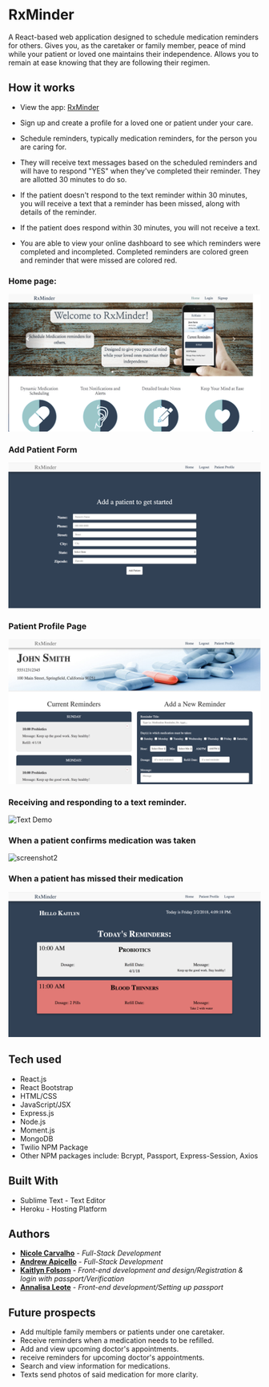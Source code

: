 # RxMinder

A React-based web application designed to schedule medication reminders for others. Gives you, as the caretaker or family member, peace of mind while your patient or loved one maintains their independence. Allows you to remain at ease knowing that they are following their regimen.

## How it works

* View the app: [RxMinder](https://ancient-bastion-53743.herokuapp.com/)

* Sign up and create a profile for a loved one or patient under your care.
* Schedule reminders, typically medication reminders, for the person you are caring for.
* They will receive text messages based on the scheduled reminders and will have to respond "YES" when they've completed their reminder. They are allotted 30 minutes to do so.
* If the patient doesn't respond to the text reminder within 30 minutes, you will receive a text that a reminder has been missed, along with details of the reminder.
* If the patient does respond within 30 minutes, you will not receive a text.
* You are able to view your online dashboard to see which reminders were completed and incompleted. Completed reminders are colored green and reminder that were missed are colored red. 

### Home page:
![Home Page](/src/assets/home-page.png)

### Add Patient Form
![Add Patient Form](/src/assets/AddPatient.png)

### Patient Profile Page 
![Patient Profile](/src/assets/PatientProfile.png)

### Receiving and responding to a text reminder.
![Text Demo](/src/assets/textDemo.gif)

### When a patient confirms medication was taken
![screenshot2](/src/assets/RespondingToReminder.gif)

### When a patient has missed their medication

![screenshot1](/src/assets/MissingReminder.png)

## Tech used
- React.js
- React Bootstrap
- HTML/CSS
- JavaScript/JSX
- Express.js
- Node.js
- Moment.js
- MongoDB
- Twilio NPM Package
- Other NPM packages include: Bcrypt, Passport, Express-Session, Axios

## Built With

* Sublime Text - Text Editor
* Heroku - Hosting Platform

## Authors

* **[Nicole Carvalho](https://github.com/nicolelcarvalho)** - *Full-Stack Development*
* **[Andrew Apicello](https://github.com/andrew-apicello)** - *Full-Stack Development*
* **[Kaitlyn Folsom](https://github.com/Jewel0106)** - *Front-end development and design/Registration & login with passport/Verification*
* **[Annalisa Leote](https://github.com/aleote)** - *Front-end development/Setting up passport*

## Future prospects

* Add multiple family members or patients under one caretaker.
* Receive reminders when a medication needs to be refilled.
* Add and view upcoming doctor's appointments.
* receive reminders for upcoming doctor's appointments.
* Search and view information for medications.
* Texts send photos of said medication for more clarity.
